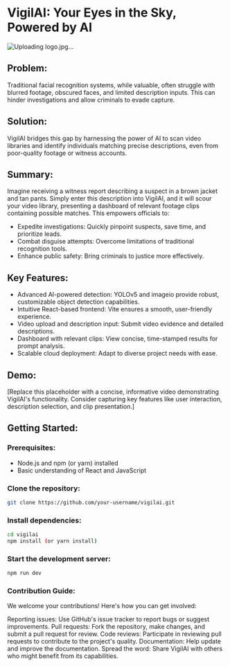 # VigilAI: Your Eyes in the Sky, Powered by AI

![Uploading logo.jpg…]()



## Problem:

Traditional facial recognition systems, while valuable, often struggle with blurred footage, obscured faces, and limited description inputs. This can hinder investigations and allow criminals to evade capture.

## Solution:

VigilAI bridges this gap by harnessing the power of AI to scan video libraries and identify individuals matching precise descriptions, even from poor-quality footage or witness accounts.

## Summary:

Imagine receiving a witness report describing a suspect in a brown jacket and tan pants. Simply enter this description into VigilAI, and it will scour your video library, presenting a dashboard of relevant footage clips containing possible matches. This empowers officials to:
- Expedite investigations: Quickly pinpoint suspects, save time, and prioritize leads.
- Combat disguise attempts: Overcome limitations of traditional recognition tools.
- Enhance public safety: Bring criminals to justice more effectively.

## Key Features:

- Advanced AI-powered detection: YOLOv5 and imageio provide robust, customizable object detection capabilities.
- Intuitive React-based frontend: Vite ensures a smooth, user-friendly experience.
- Video upload and description input: Submit video evidence and detailed descriptions.
- Dashboard with relevant clips: View concise, time-stamped results for prompt analysis.
- Scalable cloud deployment: Adapt to diverse project needs with ease.

## Demo:

[Replace this placeholder with a concise, informative video demonstrating VigilAI's functionality. Consider capturing key features like user interaction, description selection, and clip presentation.]

## Getting Started:

### Prerequisites:

- Node.js and npm (or yarn) installed
- Basic understanding of React and JavaScript

### Clone the repository:

```bash
git clone https://github.com/your-username/vigilai.git
```

### Install dependencies:

```bash
cd vigilai
npm install (or yarn install)
```

### Start the development server:

``` bash
npm run dev
```

### Contribution Guide:

We welcome your contributions! Here's how you can get involved:

Reporting issues: Use GitHub's issue tracker to report bugs or suggest improvements.
Pull requests: Fork the repository, make changes, and submit a pull request for review.
Code reviews: Participate in reviewing pull requests to contribute to the project's quality.
Documentation: Help update and improve the documentation.
Spread the word: Share VigilAI with others who might benefit from its capabilities.
